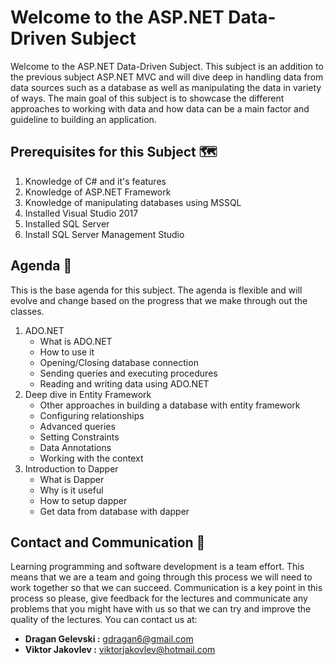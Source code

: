 # Welcome to the ASP.NET Data-Driven Subject
Welcome to the ASP.NET Data-Driven Subject. This subject is an addition to the previous subject ASP.NET MVC and will dive deep in handling data from data sources such as a database as well as manipulating the data in variety of ways. The main goal of this subject is to showcase the different approaches to working with data and how data can be a main factor and guideline to building an application. 
## Prerequisites for this Subject 🗺
1. Knowledge of C# and it's features
2. Knowledge of ASP.NET Framework
3. Knowledge of manipulating databases using MSSQL
4. Installed Visual Studio 2017
5. Installed SQL Server 
6. Install SQL Server Management Studio
## Agenda 🎯
This is the base agenda for this subject. The agenda is flexible and will evolve and change based on the progress that we make through out the classes. 
1. ADO.NET
	* What is ADO.NET
	* How to use it
	* Opening/Closing database connection
	* Sending queries and executing procedures
	* Reading and writing data using ADO.NET
2. Deep dive in Entity Framework
	* Other approaches in building a database with entity framework
	* Configuring relationships
	* Advanced queries
	* Setting Constraints
	* Data Annotations
	* Working with the context
3. Introduction to Dapper
	* What is Dapper
	* Why is it useful
	* How to setup dapper
	* Get data from database with dapper
## Contact and Communication 📢
Learning programming and software development is a team effort. This means that we are a team and going through this process we will need to work together so that we can succeed. Communication is a key point in this process so please, give feedback for the lectures and communicate any problems that you might have with us so that we can try and improve the quality of the lectures. You can contact us at:
* **Dragan Gelevski :** gdragan6@gmail.com
* **Viktor Jakovlev :** viktorjakovlev@hotmail.com
